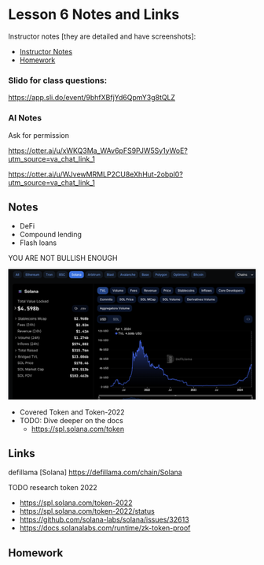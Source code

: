 # Lesson 6 Notes and Links


Instructor notes [they are detailed and have screenshots]:
 - [Instructor Notes](../instructor_slide_notes_and_homework/Lesson6.pdf)
 - [Homework](../instructor_slide_notes_and_homework/Homework6.pdf)


### Slido for class questions:
https://app.sli.do/event/9bhfXBfjYd6QpmY3g8tQLZ


### AI Notes

Ask for permission

https://otter.ai/u/xWKQ3Ma_WAv6pFS9PJW5Sy1yWoE?utm_source=va_chat_link_1

https://otter.ai/u/WJvewMRMLP2CU8eXhHut-2obpl0?utm_source=va_chat_link_1


## Notes

 - DeFi
  - Compound lending
  - Flash loans


YOU ARE NOT BULLISH ENOUGH

![TVL](tvl_screenshot.png)


 - Covered Token and Token-2022
  - TODO: Dive deeper on the docs
    - https://spl.solana.com/token




## Links

defillama [Solana]
https://defillama.com/chain/Solana


TODO research token 2022
- https://spl.solana.com/token-2022
- https://spl.solana.com/token-2022/status
- https://github.com/solana-labs/solana/issues/32613
- https://docs.solanalabs.com/runtime/zk-token-proof


## Homework





